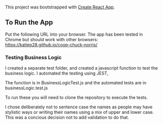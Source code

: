 This project was bootstrapped with [Create React App](https://github.com/facebook/create-react-app).

## To Run the App
Put the following URL into your browser. The app has been tested in Chrome but should work with other browsers:
                https://katiep28.github.io/coop-chuck-norris/


### Testing Business Logic
I created a separate test folder, and created a javascript function to test the business logic. I automated the testing using JEST,

The function is in BusinessLogicTest.js and the automated tests are in businessLogic.test.js

To run these you will need to clone the repository to execute the tests.

I chose deliberately not to sentence case the names as people may have stylistic ways or writing their names using a mix of upper and lower case. This was a concious decision not to add validation to do that.



